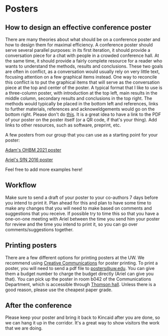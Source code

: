 # Posters

## How to design an effective conference poster

There are many theories about what should be on a conference poster and how to
design them for maximal efficiency. A conference poster should serve several
parallel purposes: in its first iteration, it should provide a conversation
piece for a chat with people in a crowded conference hall. At the same time, it
should provide a fairly complete resource for a reader who wants to understand
the methods, results and conclusions. These two goals are often in conflict, as
a conversation would usually rely on very little text, focusing attention on a
few graphical items instead. One way to reconcile this conflict is to put the
graphical items that will serve as the conversation piece at the top and center
of the poster. A typical format that I like to use is a three-column poster,
with introduction at the top left, main results in the middle column, secondary
results and conclusions in the top right. The methods would typically be placed
in the bottom left and references, links to further materials, references and
acknoweldgements would go on the bottom right. Please don't do
[this](https://www.npr.org/sections/health-shots/2019/06/11/729314248/to-save-the-science-poster-researchers-want-to-kill-it-and-start-over).
It is a great idea to have a link to the PDF of your poster on the poster itself
(or a QR code, if that's your thing). Add links to other resources, such as
software, preprint, etc.

A few posters from our group that you can use as a starting point for your poster:

[Adam's OHBM 2021 poster](https://github.com/richford/2021-OHBM-HBN-POD2-poster)

[Ariel's SfN 2016 poster](https://github.com/arokem/2016-SfN-poster)

Feel free to add more examples here!

## Workflow

Make sure to send a draft of your poster to your co-authors 7 days before you
intend to print it. Plan ahead for this and plan to have some time to make any
changes that you will need to make based on comments and suggestions that you
receive. If possible try to time this so that you have a one-on-one meeting with
Ariel between the time you send him your poster for review and the time you
intend to print it, so you can go over comments/suggestions together.

## Printing posters

There are a few different options for printing posters at the UW. We recommend
using [Creative Communications](https://finance.uw.edu/c2/) for poster printing.
To print a poster, you will need to send a pdf file to
[posters@uw.edu](mailto:posters@uw.edu). You can give them a budget number to
charge the budget directly (Ariel can give you that). You can pick up the poster
in room b042 of the Communications Department, which is accessible through
[Thomson hall](https://www.washington.edu/maps/#!/tho). Unless there is a good
reason, please use the cheapest paper grade.

## After the conference

Please keep your poster and bring it back to Kincaid after you are done, so we
can hang it up in the corridor. It's a great way to show visitors the work that
we are doing.
